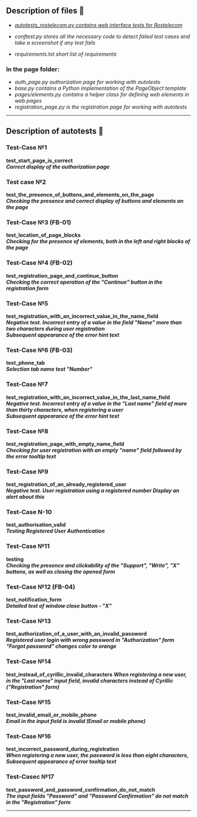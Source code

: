 ## Description of files  📝
* [*autotests_rostelecom.py contains web interface tests for Rostelecom*](autotests_rostelecom.py)

* *conftest.py stores all the necessary code to detect failed test cases and take a screenshot if any test fails*   

* *requirements.txt short list of requirements* 
### In the page folder:     
   * *auth_page.py authorization page for working with autotests*    
   * *base.py contains a Python implementation of the PageObject template*     
   * *pages/elements.py contains a helper class for defining web elements in web pages*      
   * *registration_page.py is the registration page for working with autotests*     
------
## Description of autotests :memo:
### Test-Case №1  
**test_start_page_is_correct**  
***Correct display of the authorization page***    
### Test case №2  
**test_the_presence_of_buttons_and_elements_on_the_page**  
***Checking the presence and correct display of buttons and elements on the page***  
### Test-Case №3 (FB-01)  
**test_location_of_page_blocks**  
***Checking for the presence of elements, both in the left and right blocks of the page***   
### Test-Case №4 (FB-02)  
**test_registration_page_and_continue_button**  
***Checking the correct operation of the "Continue" button in the registration form***   
### Test-Case №5  
**test_registration_with_an_incorrect_value_in_the_name_field**   
***Negative test. Incorrect entry of a value in the field "Name" more than two characters during user registration  
Subsequent appearance of the error hint text***    
### Test-Case №6 (FB-03)  
**test_phone_tab**  
***Selection tab name test "Number"***  
### Test-Case №7  
**test_registration_with_an_incorrect_value_in_the_last_name_field**  
***Negative test. Incorrect entry of a value in the "Last name" field of more than thirty characters, when registering a user   
Subsequent appearance of the error hint text***   
### Test-Case №8  
**test_registration_page_with_empty_name_field**   
***Checking for user registration with an empty "name" field followed by the error tooltip text***   
### Test-Case №9  
**test_registration_of_an_already_registered_user**  
***Negative test. User registration using a registered number
Display an alert about this***   
### Test-Case N-10  
**test_authorisation_valid**  
***Testing Registered User Authentication***   
### Test-Case №11   
**testing**  
***Checking the presence and clickability of the "Support", "Write", "X" buttons, as well as closing the opened form***   
### Test-Case №12 (FB-04)  
**test_notification_form**  
***Detailed test of window close button - "X"***
### Test-Case №13  
**test_authorization_of_a_user_with_an_invalid_password**  
***Registered user login with wrong password in "Authorization" form
"Forgot password" changes color to orange***   
### Test-Case №14   
**test_instead_of_cyrillic_invalid_characters**
***When registering a new user, in the "Last name" input field, invalid characters instead of Cyrillic ("Registration" form)***   
### Test-Case №15  
**test_invalid_email_or_mobile_phone**  
***Email in the input field is invalid (Email or mobile phone)***  
### Test-Case №16  
**test_incorrect_password_during_registration**  
***When registering a new user, the password is less than eight characters,
Subsequent appearance of error tooltip text***  
### Test-Caseс №17      
**test_password_and_password_confirmation_do_not_match**        
***The input fields "Password" and "Password Confirmation" do not match in the "Registration" form***   
        
-------

